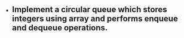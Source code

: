 - ## Implement a circular queue which stores integers using array and performs enqueue and dequeue operations.
